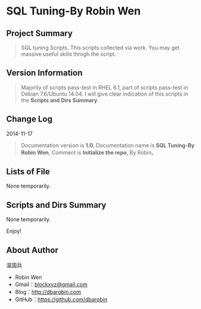 # SQL Tuning-By Robin Wen #

## Project Summary ##

> SQL tuning Scripts. This scripts collected via work. You may get massive useful skills throgh the script.

## Version Information ##
> Majority of scripts pass-test in RHEL 6.1, part of scripts pass-test in Debian 7.6/Ubuntu 14.04. I will give clear indication of this scripts in the **Scripts and Dirs Summary**.

## Change Log ##

2014-11-17
> Documentation version is **1.0**, Documentation name is **SQL Tuning-By Robin Wen**, Comment is **Initialize the repo**, By Robin。

## Lists of File ##

None temporarily.

## Scripts and Dirs Summary ##

None temporarily.

Enjoy!

## About Author ##

温国兵

* Robin Wen
* Gmail：blockxyz@gmail.com
* Blog：http://dbarobin.com
* GitHub：https://github.com/dbarobin
